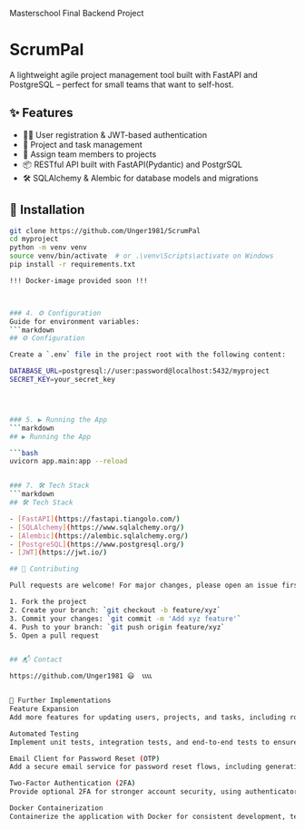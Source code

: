 
Masterschool Final Backend Project



# ScrumPal
A lightweight agile project management tool built with FastAPI and PostgreSQL – perfect for small teams that want to self-host.


## ✨ Features

- 🧑‍💼 User registration & JWT-based authentication
- 📁 Project and task management
- 👥 Assign team members to projects
- 📦 RESTful API built with FastAPI(Pydantic) and PostgrSQL
- 🛠️ SQLAlchemy & Alembic for database models and migrations


## 🚀 Installation

```bash
git clone https://github.com/Unger1981/ScrumPal
cd myproject
python -m venv venv
source venv/bin/activate  # or .\venv\Scripts\activate on Windows
pip install -r requirements.txt

!!! Docker-image provided soon !!!



### 4. ⚙️ Configuration
Guide for environment variables:
```markdown
## ⚙️ Configuration

Create a `.env` file in the project root with the following content:

DATABASE_URL=postgresql://user:password@localhost:5432/myproject
SECRET_KEY=your_secret_key




### 5. ▶️ Running the App
```markdown
## ▶️ Running the App

```bash
uvicorn app.main:app --reload


### 7. 🛠️ Tech Stack
```markdown
## 🛠️ Tech Stack

- [FastAPI](https://fastapi.tiangolo.com/)
- [SQLAlchemy](https://www.sqlalchemy.org/)
- [Alembic](https://alembic.sqlalchemy.org/)
- [PostgreSQL](https://www.postgresql.org/)
- [JWT](https://jwt.io/)

## 🤝 Contributing

Pull requests are welcome! For major changes, please open an issue first to discuss what you’d like to change.

1. Fork the project
2. Create your branch: `git checkout -b feature/xyz`
3. Commit your changes: `git commit -m 'Add xyz feature'`
4. Push to your branch: `git push origin feature/xyz`
5. Open a pull request


## 📬 Contact

https://github.com/Unger1981 😃  📞📞📞📞


🚧 Further Implementations
Feature Expansion
Add more features for updating users, projects, and tasks, including roles, permissions, and advanced project workflows.

Automated Testing
Implement unit tests, integration tests, and end-to-end tests to ensure reliability and catch regressions early.

Email Client for Password Reset (OTP)
Add a secure email service for password reset flows, including generating and verifying One-Time Passwords (OTP).

Two-Factor Authentication (2FA)
Provide optional 2FA for stronger account security, using authenticator apps or SMS.

Docker Containerization
Containerize the application with Docker for consistent development, testing, and deployment environments.